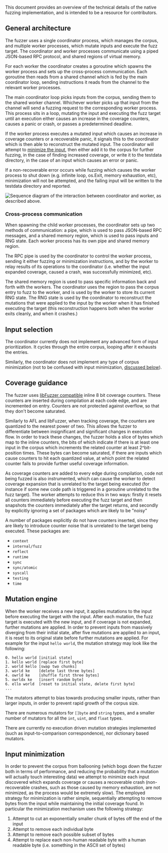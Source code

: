 <!--{
  "Title": "Go Fuzzing technical details",
  "Breadcrumb": true
}-->

This document provides an overview of the technical details of the native fuzzing implementation, and is intended to be a resource for contributors.

## General architecture

The fuzzer uses a single coordinator process, which manages the corpus, and multiple worker processes, which mutate inputs and execute the fuzz target. The coordinator and worker processes communicate using a piped JSON-based RPC protocol, and shared regions of virtual memory.

For each worker the coordinator creates a goroutine which spawns the worker process and sets up the cross-process communication. Each goroutine then reads from a shared channel which is fed by the main coordinator loop, sending instructions it reads from the channel to the relevant worker processes.

The main coordinator loop picks inputs from the corpus, sending them to the shared worker channel. Whichever worker picks up that input from the channel will send a fuzzing request to the corresponding worker process. This process sits in a loop, mutating the input and executing the fuzz target until an execution either causes an increase in the coverage counters, causes a panic or crash, or passes a predetermined deadline.

If the worker process executes a mutated input which causes an increase in coverage counters or a recoverable panic, it signals this to the coordinator which is then able to reconstruct the mutated input. The coordinator will attempt to [minimize the input](#input-minimization), then either add it to the corpus for further fuzzing, in the case of finding increased coverage, or write it to the testdata directory, in the case of an input which causes an error or panic.

If a non-recoverable error occurs while fuzzing which causes the worker process to shut down (e.g. infinite loop, os.Exit, memory exhaustion, etc), minimization will not be attempted, and the failing input will be written to the testdata directory and reported.

<img alt="Sequence diagram of the interaction between coordinator and worker, as described above." src="/security/fuzz/seq-diagram.png"/>

### Cross-process communication

When spawning the child worker processes, the coordinator sets up two methods of communication: a pipe, which is used to pass JSON-based RPC messages, and a shared memory region, which is used to pass inputs and RNG state. Each worker process has its own pipe and shared memory region.

The RPC pipe is used by the coordinator to control the worker process, sending it either fuzzing or minimization instructions, and by the worker to relay results of its operations to the coordinator (i.e. whether the input expanded coverage, caused a crash, was successfully minimized, etc).

The shared memory region is used to pass specific information back and forth with the workers. The coordinator uses the region to pass the corpus entry to fuzz to the worker, and is used by the worker to store its current RNG state. The RNG state is used by the coordinator to reconstruct the mutations that were applied to the input by the worker when it has finished executing the target (this reconstruction happens both when the worker exits cleanly, and when it crashes.)

## Input selection

The coordinator currently does not implement any advanced form of input prioritization. It cycles through the entire corpus, looping after it exhausts the entries.

Similarly, the coordinator does not implement any type of corpus minimization (not to be confused with input minimization, [discussed below](#input-minimization)).

## Coverage guidance

The fuzzer uses [libFuzzer compatible](https://clang.llvm.org/docs/SanitizerCoverage.html#inline-8bit-counters) inline 8 bit coverage counters. These counters are inserted during compilation at each code edge, and are incremented on entry. Counters are not protected against overflow, so that they don't become saturated.

Similarly to AFL and libFuzzer, when tracking coverage, the counters are quantized to the nearest power of two. This allows the fuzzer to differentiate between insignificant and significant changes in execution flow. In order to track these changes, the fuzzer holds a slice of bytes which map to the inline counters, the bits of which indicate if there is at least one input in the corpus which increments the related counter at least 2^bit-position times. These bytes can become saturated, if there are inputs which cause counters to hit each quantized value, at which point the related counter fails to provide further useful coverage information.

As coverage counters are added to every edge during compilation, code not being fuzzed is also instrumented, which can cause the worker to detect coverage expansion that is unrelated to the target being executed (for instance if some new code path is triggered in a goroutine unrelated to the fuzz target). The worker attempts to reduce this in two ways: firstly it resets all counters immediately before executing the fuzz target and then snapshots the counters immediately after the target returns, and secondly by explicitly ignoring a set of packages which are likely to be "noisy"

A number of packages explicitly do not have counters inserted, since they are likely to introduce counter noise that is unrelated to the target being executed. These packages are:

* `context`
* `internal/fuzz`
* `reflect`
* `runtime`
* `sync`
* `sync/atomic`
* `syscall`
* `testing`
* `time`

## Mutation engine

When the worker receives a new input, it applies mutations to the input before executing the target with the input. After each mutation, the fuzz target is executed with the new input, and if coverage is not expanded, further mutations are applied. In order to prevent inputs from massively diverging from their initial state, after five mutations are applied to an input, it is reset to its original state before further mutations are applied. For example for the input `hello world`, the mutation strategy may look like the following:

```
0. hello world [initial state]
1. kello world [replace first byte]
2. world kello [swap two chunks]
3. world ke    [delete last three bytes]
4. owrld ke    [shuffle first three bytes]
5. owrldx ke   [insert random byte]
6. ello world  [reset to initial state, delete first byte]
...
```

The mutators attempt to bias towards producing smaller inputs, rather than larger inputs, in order to prevent rapid growth of the corpus size.

There are numerous mutators for `[]byte` and `string` types, and a smaller number of mutators for all the `int`, `uint`, and `float` types.

There are currently no execution driven mutation strategies implemented (such as input-to-comparison correspondence), nor dictionary based mutators.

## Input minimization

In order to prevent the corpus from ballooning (which bogs down the fuzzer both in terms of performance, and reducing the probability that a mutation will actually touch interesting data) we attempt to minimize each input discovered which expands coverage or causes a recoverable crash (non-recoverable crashes, such as those caused by memory exhaustion, are not minimized, as the process would be extremely slow). The employed strategy for minimization is rather simple, sequentially attempting to remove bytes from the input while maintaining the initial coverage found. In particular the minimization mechanism uses the following strategy:

1. Attempt to cut an exponentially smaller chunk of bytes off the end of the input
2. Attempt to remove each individual byte
3. Attempt to remove each possible subset of bytes
4. Attempt to replace each non-human readable byte with a human readable byte (i.e. something in the ASCII set of bytes)
